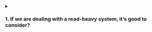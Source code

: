 <details>
<summary><h3>1. If we are dealing with a read-heavy system, it’s good to consider?</h3></summary>

### A: Cache

</details>
